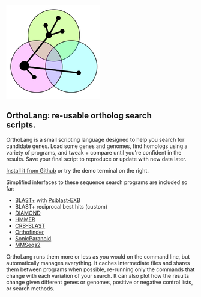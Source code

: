 <div id="intropitch" style="width:80%;">
<img src="/static/ortholang.svg" style="width:250px;"></img>
<h2>OrthoLang: re-usable ortholog search scripts.</h2>
</div>

<!-- <div id="devwarning">
<b>WARNING: Demo under construction.
<br/>
You may need to zoom out to fix the layout.</b>
<br/>
</div>
<br/> -->

OrthoLang is a small scripting language designed to help you search for candidate genes.
Load some genes and genomes,
find homologs using a variety of programs,
and tweak + compare until you're confident in the results.
Save your final script to reproduce or update with new data later.

[Install it from Github][1] or try the demo terminal on the right.

Simplified interfaces to these sequence search programs are included so far:

- [BLAST+][5] with [Psiblast-EXB][12]
- BLAST+ reciprocal best hits (custom)
- [DIAMOND][6]
- [HMMER][7]
- [CRB-BLAST][8]
- [Orthofinder][9]
- [SonicParanoid][10]
- [MMSeqs2][11]

OrthoLang runs them more or less as you would on the command line, but automatically manages everything.
It caches intermediate files and shares them between programs when possible,
re-running only the commands that change with each variation of your search.
It can also plot how the results change given different genes or genomes, positive or negative control lists,
or search methods.

<!-- And if you need to customize the script beyond what OrthoLang can do,
combine it with other programs or manually inspect the output files.
_Your collaborators will still be grateful that you partially automated it!_ -->

<!--
Scripting makes it easier for you to compare search methods now,
and easier for others to build on your work later.
If you need to customize the script beyond what `ortholang` can do, combine it with something else:
call your code from `ortholang`, call `ortholang` from your code, or work with the output files manually.

## Quick Start

The fastest way to start is probably to skip back and forth between the Examples and Tutorial.
Read the tutorial and look for each new concept in the examples,
or play with the examples and read the tutorial as needed when they don't do what you expect.
-->

[1]: https://github.com/jefdaj/ortholang
[5]: https://blast.ncbi.nlm.nih.gov/Blast.cgi?CMD=Web&PAGE_TYPE=BlastDocs&DOC_TYPE=Download
[6]: https://github.com/bbuchfink/diamond
[7]: http://hmmer.org/
[8]: https://github.com/cboursnell/crb-blast
[9]: https://github.com/davidemms/OrthoFinder
[10]: http://iwasakilab.bs.s.u-tokyo.ac.jp/sonicparanoid/
[11]: https://github.com/soedinglab/MMseqs2
[12]: https://github.com/kyungtaekLIM/PSI-BLASTexB
